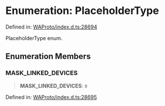 # Enumeration: PlaceholderType

Defined in: [WAProto/index.d.ts:28694](https://github.com/Fokusdotid/Baileys/blob/3533fb5d5a1e97f0cc8384505a121b389a346518/WAProto/index.d.ts#L28694)

PlaceholderType enum.

## Enumeration Members

### MASK\_LINKED\_DEVICES

> **MASK\_LINKED\_DEVICES**: `0`

Defined in: [WAProto/index.d.ts:28695](https://github.com/Fokusdotid/Baileys/blob/3533fb5d5a1e97f0cc8384505a121b389a346518/WAProto/index.d.ts#L28695)

